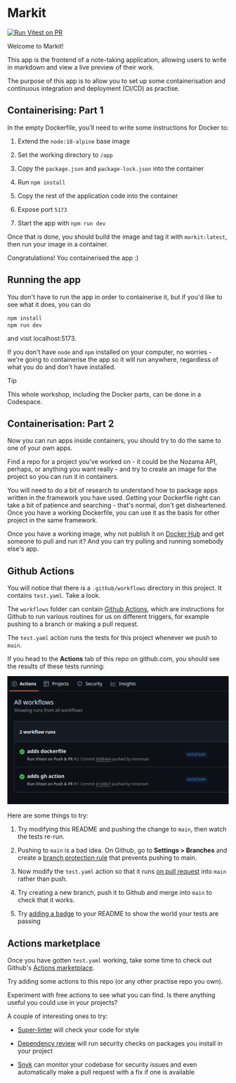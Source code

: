 # Markit

[![Run Vitest on PR](https://github.com/corndel-swe/markit-Charlie-robin/actions/workflows/test.yaml/badge.svg)](https://github.com/corndel-swe/markit-Charlie-robin/actions/workflows/test.yaml)

Welcome to Markit!

This app is the frontend of a note-taking application, allowing users to write
in markdown and view a live preview of their work.

The purpose of this app is to allow you to set up some containerisation and
continuous integration and deployment (CI/CD) as practise.

## Containerising: Part 1

In the empty Dockerfile, you'll need to write some instructions for Docker to:

1. Extend the `node:18-alpine` base image

2. Set the working directory to `/app`

3. Copy the `package.json` and `package-lock.json` into the container

4. Run `npm install`

5. Copy the rest of the application code into the container

6. Expose port `5173`

7. Start the app with `npm run dev`

Once that is done, you should build the image and tag it with `markit:latest`,
then run your image in a container.

Congratulations! You containerised the app :)

## Running the app

You don't have to run the app in order to containerise it, but if you'd like to
see what it does, you can do

```
npm install
npm run dev
```

and visit localhost:5173.

If you don't have `node` and `npm` installed on your computer, no worries -
we're going to containerise the app so it will run anywhere, regardless of what
you do and don't have installed.

> [!TIP]
> 
> This whole workshop, including the Docker parts, can be done in a Codespace.

## Containerisation: Part 2

Now you can run apps inside containers, you should try to do the same to one of
your own apps.

Find a repo for a project you've worked on - it could be the Nozama API,
perhaps, or anything you want really - and try to create an image for the
project so you can run it in containers.

You will need to do a bit of research to understand how to package apps written
in the framework you have used. Getting your Dockerfile right can take a bit of
patience and searching - that's normal, don't get disheartened. Once you have a
working Dockerfile, you can use it as the basis for other project in the same
framework.

Once you have a working image, why not publish it on [Docker Hub](https://hub.docker.com/)
and get someone to pull and run it? And you can try pulling and running
somebody else's app.

## Github Actions

You will notice that there is a `.github/workflows` directory in this project.
It contains `test.yaml`. Take a look.

The `workflows` folder can contain
[Github Actions](https://github.com/features/actions), which are instructions
for Github to run various routines for us on different triggers, for example
pushing to a branch or making a pull request.

The `test.yaml` action runs the tests for this project whenever we push to
`main`.

If you head to the **Actions** tab of this repo on github.com, you should see
the results of these tests running:

![alt text](public/image.png)

Here are some things to try:

1. Try modifying this README and pushing the change to `main`, then watch the
   tests re-run.

2. Pushing to `main` is a bad idea. On Github, go to **Settings > Branches** and
   create a
   [branch protection rule](https://docs.github.com/en/repositories/configuring-branches-and-merges-in-your-repository/managing-protected-branches/about-protected-branches)
   that prevents pushing to main.

3. Now modify the `test.yaml` action so that it runs
   [on pull request](https://docs.github.com/en/actions/writing-workflows/choosing-when-your-workflow-runs/triggering-a-workflow#example-including-branches)
   into `main` rather than push.

4. Try creating a new branch, push it to Github and merge into `main` to check
   that it works.

5. Try
   [adding a badge](https://docs.github.com/en/actions/monitoring-and-troubleshooting-workflows/monitoring-workflows/adding-a-workflow-status-badge)
   to your README to show the world your tests are passing

## Actions marketplace

Once you have gotten `test.yaml` working, take some time to check out Github's
[Actions marketplace](https://github.com/marketplace?type=actions).

Try adding some actions to this repo (or any other practise repo you own).

Experiment with free actions to see what you can find. Is there anything useful
you could use in your projects?

A couple of interesting ones to try:

- [Super-linter](https://github.com/marketplace/actions/super-linter) will check
  your code for style

- [Dependency review](https://github.com/marketplace/actions/dependency-review)
  will run security checks on packages you install in your project

- [Snyk](https://github.com/marketplace/actions/snyk) can monitor your codebase
  for security issues and even automatically make a pull request with a fix if
  one is available
